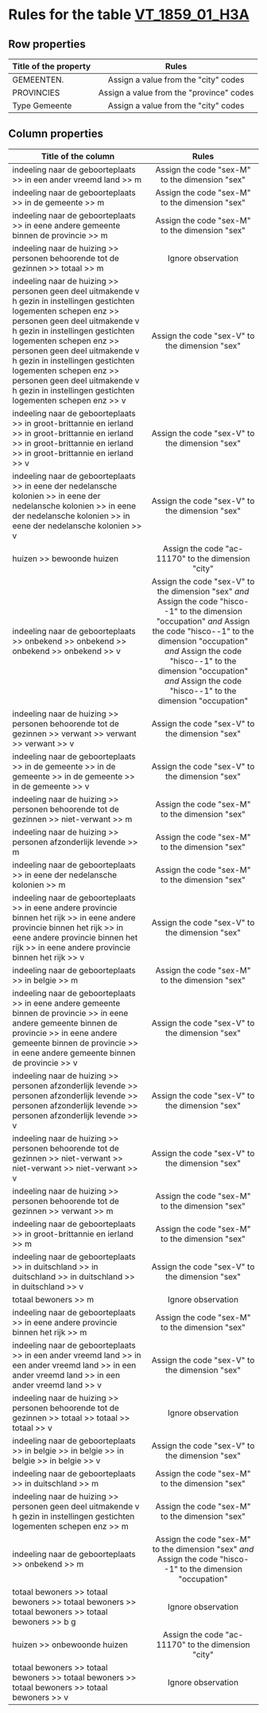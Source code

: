 # Rules for the table [VT_1859_01_H3A](https://github.com/cgueret/DataDump/blob/master/xls-marked/VT_1859_01_H3A_marked.xls?raw=true)
## Row properties
| Title of the property | Rules |
| --------------------- |:-----:|
| GEMEENTEN. | Assign a value from the "city" codes |
| PROVINCIES | Assign a value from the "province" codes |
| Type Gemeente | Assign a value from the "city" codes |
## Column properties
| Title of the column | Rules |
| --------------------- |:-----:|
| indeeling naar de geboorteplaats >> in een ander vreemd land >> m | Assign the code "sex-M" to the dimension "sex" |
| indeeling naar de geboorteplaats >> in de gemeente >> m | Assign the code "sex-M" to the dimension "sex" |
| indeeling naar de geboorteplaats >> in eene andere gemeente binnen de provincie >> m | Assign the code "sex-M" to the dimension "sex" |
| indeeling naar de huizing >> personen behoorende tot de gezinnen >> totaal >> m | Ignore observation |
| indeeling naar de huizing >> personen geen deel uitmakende v h gezin in instellingen gestichten logementen schepen enz >> personen geen deel uitmakende v h gezin in instellingen gestichten logementen schepen enz >> personen geen deel uitmakende v h gezin in instellingen gestichten logementen schepen enz >> personen geen deel uitmakende v h gezin in instellingen gestichten logementen schepen enz >> v | Assign the code "sex-V" to the dimension "sex" |
| indeeling naar de geboorteplaats >> in groot-brittannie en ierland >> in groot-brittannie en ierland >> in groot-brittannie en ierland >> in groot-brittannie en ierland >> v | Assign the code "sex-V" to the dimension "sex" |
| indeeling naar de geboorteplaats >> in eene der nedelansche kolonien >> in eene der nedelansche kolonien >> in eene der nedelansche kolonien >> in eene der nedelansche kolonien >> v | Assign the code "sex-V" to the dimension "sex" |
| huizen >> bewoonde huizen | Assign the code "ac-11170" to the dimension "city" |
| indeeling naar de geboorteplaats >> onbekend >> onbekend >> onbekend >> onbekend >> v | Assign the code "sex-V" to the dimension "sex" *and* Assign the code "hisco--1" to the dimension "occupation" *and* Assign the code "hisco--1" to the dimension "occupation" *and* Assign the code "hisco--1" to the dimension "occupation" *and* Assign the code "hisco--1" to the dimension "occupation" |
| indeeling naar de huizing >> personen behoorende tot de gezinnen >> verwant >> verwant >> verwant >> v | Assign the code "sex-V" to the dimension "sex" |
| indeeling naar de geboorteplaats >> in de gemeente >> in de gemeente >> in de gemeente >> in de gemeente >> v | Assign the code "sex-V" to the dimension "sex" |
| indeeling naar de huizing >> personen behoorende tot de gezinnen >> niet-verwant >> m | Assign the code "sex-M" to the dimension "sex" |
| indeeling naar de huizing >> personen afzonderlijk levende >> m | Assign the code "sex-M" to the dimension "sex" |
| indeeling naar de geboorteplaats >> in eene der nedelansche kolonien >> m | Assign the code "sex-M" to the dimension "sex" |
| indeeling naar de geboorteplaats >> in eene andere provincie binnen het rijk >> in eene andere provincie binnen het rijk >> in eene andere provincie binnen het rijk >> in eene andere provincie binnen het rijk >> v | Assign the code "sex-V" to the dimension "sex" |
| indeeling naar de geboorteplaats >> in belgie >> m | Assign the code "sex-M" to the dimension "sex" |
| indeeling naar de geboorteplaats >> in eene andere gemeente binnen de provincie >> in eene andere gemeente binnen de provincie >> in eene andere gemeente binnen de provincie >> in eene andere gemeente binnen de provincie >> v | Assign the code "sex-V" to the dimension "sex" |
| indeeling naar de huizing >> personen afzonderlijk levende >> personen afzonderlijk levende >> personen afzonderlijk levende >> personen afzonderlijk levende >> v | Assign the code "sex-V" to the dimension "sex" |
| indeeling naar de huizing >> personen behoorende tot de gezinnen >> niet-verwant >> niet-verwant >> niet-verwant >> v | Assign the code "sex-V" to the dimension "sex" |
| indeeling naar de huizing >> personen behoorende tot de gezinnen >> verwant >> m | Assign the code "sex-M" to the dimension "sex" |
| indeeling naar de geboorteplaats >> in groot-brittannie en ierland >> m | Assign the code "sex-M" to the dimension "sex" |
| indeeling naar de geboorteplaats >> in duitschland >> in duitschland >> in duitschland >> in duitschland >> v | Assign the code "sex-V" to the dimension "sex" |
| totaal bewoners >> m | Ignore observation |
| indeeling naar de geboorteplaats >> in eene andere provincie binnen het rijk >> m | Assign the code "sex-M" to the dimension "sex" |
| indeeling naar de geboorteplaats >> in een ander vreemd land >> in een ander vreemd land >> in een ander vreemd land >> in een ander vreemd land >> v | Assign the code "sex-V" to the dimension "sex" |
| indeeling naar de huizing >> personen behoorende tot de gezinnen >> totaal >> totaal >> totaal >> v | Ignore observation |
| indeeling naar de geboorteplaats >> in belgie >> in belgie >> in belgie >> in belgie >> v | Assign the code "sex-V" to the dimension "sex" |
| indeeling naar de geboorteplaats >> in duitschland >> m | Assign the code "sex-M" to the dimension "sex" |
| indeeling naar de huizing >> personen geen deel uitmakende v h gezin in instellingen gestichten logementen schepen enz >> m | Assign the code "sex-M" to the dimension "sex" |
| indeeling naar de geboorteplaats >> onbekend >> m | Assign the code "sex-M" to the dimension "sex" *and* Assign the code "hisco--1" to the dimension "occupation" |
| totaal bewoners >> totaal bewoners >> totaal bewoners >> totaal bewoners >> totaal bewoners >> b g | Ignore observation |
| huizen >> onbewoonde huizen | Assign the code "ac-11170" to the dimension "city" |
| totaal bewoners >> totaal bewoners >> totaal bewoners >> totaal bewoners >> totaal bewoners >> v | Ignore observation |
